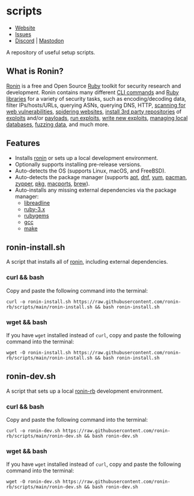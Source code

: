 # scripts

* [Website](https://ronin-rb.dev)
* [Issues](https://github.com/ronin-rb/scripts/issues)
* [Discord](https://discord.gg/6WAb3PsVX9) |
  [Mastodon](https://infosec.exchange/@ronin_rb)

A repository of useful setup scripts.

## What is Ronin?

[Ronin][website] is a free and Open Source [Ruby] toolkit for security research
and development. Ronin contains many different [CLI commands][ronin-synopsis]
and [Ruby libraries][ronin-rb] for a variety of security tasks, such as
encoding/decoding data, filter IPs/hosts/URLs, querying ASNs, querying DNS,
HTTP, [scanning for web vulnerabilities][ronin-vulns-synopsis],
[spidering websites][ronin-web-spider],
[install 3rd party repositories][ronin-repos-synopsis] of
[exploits][ronin-exploits] and/or
[payloads][ronin-payloads], [run exploits][ronin-exploits-synopsis],
[write new exploits][ronin-exploits-examples],
[managing local databases][ronin-db-synopsis],
[fuzzing data][ronin-fuzzer], and much more.

[Ruby]: https://www.ruby-lang.org/
[website]: https://ronin-rb.dev/
[ronin]: https://github.com/ronin-rb/ronin#readme
[ronin-synopsis]: https://github.com/ronin-rb/ronin#synopsis
[ronin-support]: https://github.com/ronin-rb/ronin-support#readme
[ronin-repos]: https://github.com/ronin-rb/ronin-repos#readme
[ronin-repos-synopsis]: https://github.com/ronin-rb/ronin-repos#synopsis
[ronin-core]: https://github.com/ronin-rb/ronin-core#readme
[ronin-db]: https://github.com/ronin-rb/ronin-db#readme
[ronin-db-synopsis]: https://github.com/ronin-rb/ronin-db#synopsis
[ronin-fuzzer]: https://github.com/ronin-rb/ronin-fuzzer#readme
[ronin-web]: https://github.com/ronin-rb/ronin-web#readme
[ronin-web-server]: https://github.com/ronin-rb/ronin-web-server#readme
[ronin-web-spider]: https://github.com/ronin-rb/ronin-web-spider#readme
[ronin-web-user_agents]: https://github.com/ronin-rb/ronin-web-user_agents#readme
[ronin-code-asm]: https://github.com/ronin-rb/ronin-code-asm#readme
[ronin-code-sql]: https://github.com/ronin-rb/ronin-code-sql#readme
[ronin-payloads]: https://github.com/ronin-rb/ronin-payloads#readme
[ronin-exploits]: https://github.com/ronin-rb/ronin-exploits#readme
[ronin-exploits-synopsis]: https://github.com/ronin-rb/ronin-exploits#synopsis
[ronin-exploits-examples]: https://github.com/ronin-rb/ronin-exploits#examples
[ronin-vulns]: https://github.com/ronin-rb/ronin-vulns#readme
[ronin-vulns-synopsis]: https://github.com/ronin-rb/ronin-vulns#synopsis

## Features

* Installs [ronin] or sets up a local development environment.
* Optionally supports installing pre-release versions.
* Auto-detects the OS (supports Linux, macOS, and FreeBSD).
* Auto-detects the package manager (supports [apt], [dnf], [yum], [pacman],
  [zypper], [pkg], [macports], [brew]).
* Auto-installs any missing external dependencies via the package manager:
  * [libreadline]
  * [ruby-3.x][ruby]
  * [rubygems]
  * [gcc]
  * [make]

## ronin-install.sh

A script that installs all of [ronin], including external dependencies.

### curl && bash

Copy and paste the following command into the terminal:

```shell
curl -o ronin-install.sh https://raw.githubusercontent.com/ronin-rb/scripts/main/ronin-install.sh && bash ronin-install.sh
```

### wget && bash

If you have `wget` installed instead of `curl`, copy and paste the following
command into the terminal:

```shell
wget -O ronin-install.sh https://raw.githubusercontent.com/ronin-rb/scripts/main/ronin-install.sh && bash ronin-install.sh
```

## ronin-dev.sh

A script that sets up a local [ronin-rb] development environment.

### curl && bash

Copy and paste the following command into the terminal:

```shell
curl -o ronin-dev.sh https://raw.githubusercontent.com/ronin-rb/scripts/main/ronin-dev.sh && bash ronin-dev.sh
```

### wget && bash

If you have `wget` installed instead of `curl`, copy and paste the following
command into the terminal:

```shell
wget -O ronin-dev.sh https://raw.githubusercontent.com/ronin-rb/scripts/main/ronin-dev.sh && bash ronin-dev.sh
```

[ronin-rb]: https://github.com/ronin-rb/
[ronin]: https://github.com/ronin-rb/ronin#readme
[Synopsis]: https://github.com/ronin-rb/ronin#synopsis
[GitHub]: https://github.com/ronin-rb/

[apt]: http://wiki.debian.org/Apt
[dnf]: https://fedoraproject.org/wiki/Features/DNF
[yum]: http://yum.baseurl.org/
[pacman]: https://wiki.archlinux.org/index.php/Pacman
[zypper]: https://en.opensuse.org/Portal:Zypper
[pkg]: https://wiki.freebsd.org/pkgng
[macports]: https://www.macports.org/
[brew]: http://brew.sh

[libreadline]: https://tiswww.case.edu/php/chet/readline/rltop.html
[sqlite]: https://www.sqlite.org/index.html
[gcc]: http://gcc.gnu.org/
[make]: https://www.gnu.org/software/automake/
[ruby]: https://www.ruby-lang.org/
[rubygems]: https://github.com/rubygems/rubygems#readme
